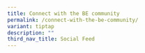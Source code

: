 ```yaml
---
title: Connect with the BE community
permalink: /connect-with-the-be-community/
variant: tiptap
description: ""
third_nav_title: Social Feed
---
```

